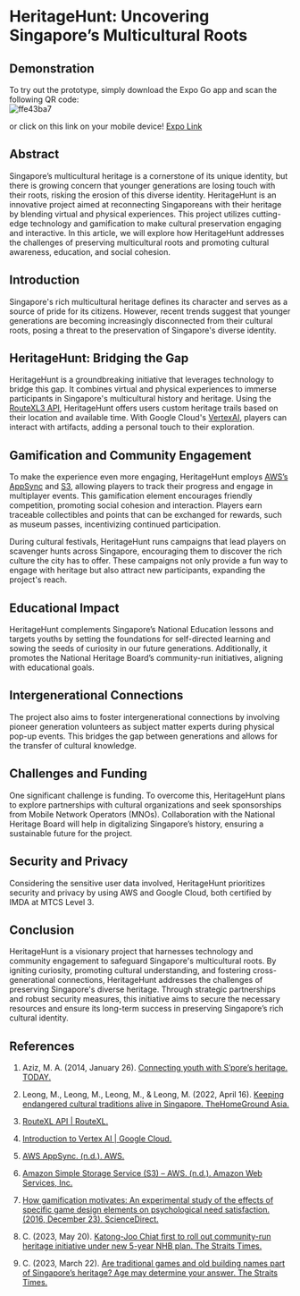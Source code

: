 # HeritageHunt: Uncovering Singapore’s Multicultural Roots

## Demonstration
To try out the prototype, simply download the Expo Go app and scan the following QR code:  
![ffe43ba7](https://github.com/duckyfuz/heritageHunt-SplashAwards2023/assets/108561447/ddad8e4e-2d3d-4552-a821-86cbc41a638c)  

or click on this link on your mobile device! [Expo Link](exp://u.expo.dev/update/22453bcc-10a8-4f22-b6dc-2de0a4be8268)

## Abstract
Singapore’s multicultural heritage is a cornerstone of its unique identity, but there is growing concern that younger generations are losing touch with their roots, risking the erosion of this diverse identity. HeritageHunt is an innovative project aimed at reconnecting Singaporeans with their heritage by blending virtual and physical experiences. This project utilizes cutting-edge technology and gamification to make cultural preservation engaging and interactive. In this article, we will explore how HeritageHunt addresses the challenges of preserving multicultural roots and promoting cultural awareness, education, and social cohesion.

## Introduction
Singapore's rich multicultural heritage defines its character and serves as a source of pride for its citizens. However, recent trends suggest that younger generations are becoming increasingly disconnected from their cultural roots, posing a threat to the preservation of Singapore's diverse identity.

## HeritageHunt: Bridging the Gap
HeritageHunt is a groundbreaking initiative that leverages technology to bridge this gap. It combines virtual and physical experiences to immerse participants in Singapore's multicultural history and heritage. Using the [RouteXL3 API](https://www.routexl.com/blog/api/?lang=en), HeritageHunt offers users custom heritage trails based on their location and available time. With Google Cloud's [VertexAI](https://cloud.google.com/vertex-ai/docs/start/introduction-unified-platform), players can interact with artifacts, adding a personal touch to their exploration.

## Gamification and Community Engagement
To make the experience even more engaging, HeritageHunt employs [AWS’s AppSync](https://docs.aws.amazon.com/appsync/latest/devguide/what-is-appsync.html) and [S3](https://aws.amazon.com/s3/getting-started/), allowing players to track their progress and engage in multiplayer events. This gamification element encourages friendly competition, promoting social cohesion and interaction. Players earn traceable collectibles and points that can be exchanged for rewards, such as museum passes, incentivizing continued participation.

During cultural festivals, HeritageHunt runs campaigns that lead players on scavenger hunts across Singapore, encouraging them to discover the rich culture the city has to offer. These campaigns not only provide a fun way to engage with heritage but also attract new participants, expanding the project's reach.

## Educational Impact
HeritageHunt complements Singapore’s National Education lessons and targets youths by setting the foundations for self-directed learning and sowing the seeds of curiosity in our future generations. Additionally, it promotes the National Heritage Board’s community-run initiatives, aligning with educational goals.

## Intergenerational Connections
The project also aims to foster intergenerational connections by involving pioneer generation volunteers as subject matter experts during physical pop-up events. This bridges the gap between generations and allows for the transfer of cultural knowledge.

## Challenges and Funding
One significant challenge is funding. To overcome this, HeritageHunt plans to explore partnerships with cultural organizations and seek sponsorships from Mobile Network Operators (MNOs). Collaboration with the National Heritage Board will help in digitalizing Singapore’s history, ensuring a sustainable future for the project.

## Security and Privacy
Considering the sensitive user data involved, HeritageHunt prioritizes security and privacy by using AWS and Google Cloud, both certified by IMDA at MTCS Level 3.

## Conclusion
HeritageHunt is a visionary project that harnesses technology and community engagement to safeguard Singapore's multicultural roots. By igniting curiosity, promoting cultural understanding, and fostering cross-generational connections, HeritageHunt addresses the challenges of preserving Singapore's diverse heritage. Through strategic partnerships and robust security measures, this initiative aims to secure the necessary resources and ensure its long-term success in preserving Singapore’s rich cultural identity.

## References
1. Aziz, M. A. (2014, January 26). [Connecting youth with S’pore’s heritage. TODAY.](https://www.todayonline.com/daily-focus/youth/connecting-youth-spores-heritage)

2. Leong, M., Leong, M., Leong, M., & Leong, M. (2022, April 16). [Keeping endangered cultural traditions alive in Singapore. TheHomeGround Asia.](https://thehomeground.asia/destinations/singapore/keeping-endangered-cultural-traditions-alive-in-singapore/)

3. [RouteXL API | RouteXL.](https://www.routexl.com/blog/api/?lang=en)

4. [Introduction to Vertex AI | Google Cloud.](https://cloud.google.com/vertex-ai/docs/start/introduction-unified-platform)

5. [AWS AppSync. (n.d.). AWS.](https://docs.aws.amazon.com/appsync/latest/devguide/what-is-appsync.html)

6. [Amazon Simple Storage Service (S3) – AWS. (n.d.). Amazon Web Services, Inc.](https://aws.amazon.com/s3/getting-started/)

7. [How gamification motivates: An experimental study of the effects of specific game design elements on psychological need satisfaction. (2016, December 23). ScienceDirect.](https://doi.org/10.1016/j.chb.2016.12.033)

8. C. (2023, May 20). [Katong-Joo Chiat first to roll out community-run heritage initiative under new 5-year NHB plan. The Straits Times.](https://www.straitstimes.com/singapore/katong-joo-chiat-first-to-roll-out-community-run-heritage-initiative-under-new-5-year-nhb-plan)

9. C. (2023, March 22). [Are traditional games and old building names part of Singapore’s heritage? Age may determine your answer. The Straits Times.](https://www.straitstimes.com/singapore/are-traditional-games-and-old-building-names-part-of-singapore-s-heritage-age-may-determine-your-answer)
